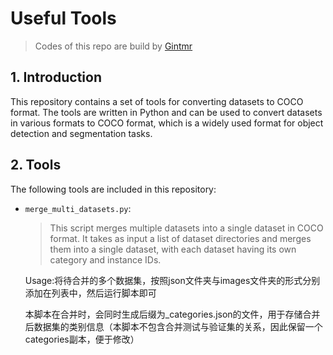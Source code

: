 # Useful Tools 

> Codes of this repo are build by [Gintmr](https://gintmr.20250130.xyz/)

## 1. Introduction

This repository contains a set of tools for converting datasets to COCO format. The tools are written in Python and can be used to convert datasets in various formats to COCO format, which is a widely used format for object detection and segmentation tasks.

## 2. Tools

The following tools are included in this repository:


- `merge_multi_datasets.py`: 
  
    > This script merges multiple datasets into a single dataset in COCO format. It takes as input a list of dataset directories and merges them into a single dataset, with each dataset having its own category and instance IDs.

    Usage:将待合并的多个数据集，按照json文件夹与images文件夹的形式分别添加在列表中，然后运行脚本即可

    本脚本在合并时，会同时生成后缀为_categories.json的文件，用于存储合并后数据集的类别信息（本脚本不包含合并测试与验证集的关系，因此保留一个categories副本，便于修改）
